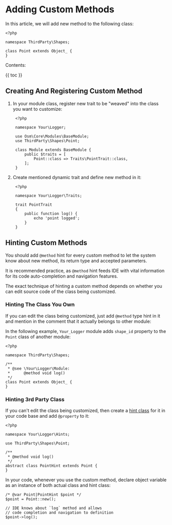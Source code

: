 # Adding Custom Methods #

In this article, we will add new method to the following class:

    <?php
    
    namespace ThirdParty\Shapes;

    class Point extends Object_ {
    }

Contents:

{{ toc }}

## Creating And Registering Custom Method ##

1. In your module class, register new trait to be "weaved" into the class you want to customize:
 
		<?php

		namespace Your\Logger;
	
		use Osm\Core\Modules\BaseModule;
		use ThirdParty\Shapes\Point; 

		class Module extends BaseModule {
		    public $traits = [
		        Point::class => Traits\PointTrait::class,
		    ];
		}  

2. Create mentioned dynamic trait and define new method in it:

		<?php
		
		namespace Your\Logger\Traits;
		
		trait PointTrait
		{
		    public function log() {
				echo 'point logged';
		    }
		}

## Hinting Custom Methods ##

You should add `@method` hint for every custom method to let the system know about new method, its return type and accepted parameters. 

It is recommended practice, as `@method` hint feeds IDE with vital information for its code auto-completion and navigation features.    

The exact technique of hinting a custom method depends on whether you can edit source code of the class being customized.

### Hinting The Class You Own ###

If you can edit the class being customized, just add `@method` type hint in it and mention in the comment that it actually belongs to other module:

In the following example, `Your_Logger` module adds `shape_id` property to the `Point` class of another module:

    <?php
    
    namespace ThirdParty\Shapes;

	/**
	 * @see \Your\Logger\Module:
	 *      @method void log()
	 */
    class Point extends Object_ {
    }

### Hinting 3rd Party Class ###

If you can't edit the class being customized, then create a [hint class](../hint-classes.html) for it in your code base and add `@property` to it:

	<?php

	namespace Your\Logger\Hints;

	use ThirdParty\Shapes\Point;

	/**
	 * @method void log()
	 */
	abstract class PointHint extends Point {
	}

In your code, whenever you use the custom method, declare object variable as an instance of both actual class and hint class:

	/* @var Point|PointHint $point */
	$point = Point::new();

	// IDE knows about `log` method and allows 
	// code completion and navigation to definition
	$point->log();
